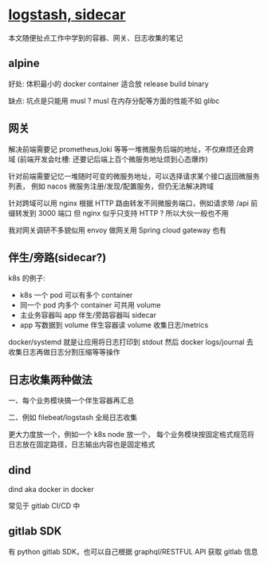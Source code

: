 # [logstash, sidecar](2022/02/logstash_sidecar.md)

本文随便扯点工作中学到的容器、网关、日志收集的笔记

## alpine

好处: 体积最小的 docker container 适合放 release build binary

缺点: 坑点是只能用 musl ? musl 在内存分配等方面的性能不如 glibc

## 网关

解决前端需要记 prometheus,loki 等等一堆微服务后端的地址，不仅麻烦还会跨域
(前端开发会吐槽: 还要记后端上百个微服务地址烦到心态爆炸)

针对前端需要记忆一堆随时可变的微服务地址，可以选择请求某个接口返回微服务列表，
例如 nacos 微服务注册/发现/配置服务，但仍无法解决跨域

针对跨域可以用 nginx 根据 HTTP 路由转发不同微服务端口，例如请求带 /api 前缀转发到 3000 端口
但 nginx 似乎只支持 HTTP ? 所以大伙一般也不用

我对网关调研不多貌似用 envoy 做网关用 Spring cloud gateway 也有

## 伴生/旁路(sidecar?)

k8s 的例子:
- k8s 一个 pod 可以有多个 container
- 同一个 pod 内多个 container 可共用 volume
- 主业务容器叫 app 伴生/旁路容器叫 sidecar
- app 写数据到 volume 伴生容器读 volume 收集日志/metrics 

docker/systemd 就是让应用将日志打印到 stdout 然后 docker logs/journal 去收集日志再做日志分割压缩等等操作

## 日志收集两种做法

一、每个业务模块搞一个伴生容器再汇总

二、例如 filebeat/logstash 全局日志收集

更大力度放一个，例如一个 k8s node 放一个，
每个业务模块按固定格式规范将日志放在固定路径，日志输出内容也是固定格式

## dind

dind aka docker in docker

常见于 gitlab CI/CD 中

## gitlab SDK

有 python gitlab SDK，也可以自己根据 graphql/RESTFUL API 获取 gitlab 信息
